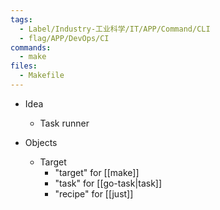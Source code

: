 ```yaml
---
tags:
  - Label/Industry-工业科学/IT/APP/Command/CLI
  - flag/APP/DevOps/CI
commands:
  - make
files:
  - Makefile
---
```


- Idea
    - Task runner

- Objects
    - Target
        - "target" for [[make]]
        - "task" for [[go-task|task]]
        - "recipe" for [[just]]
